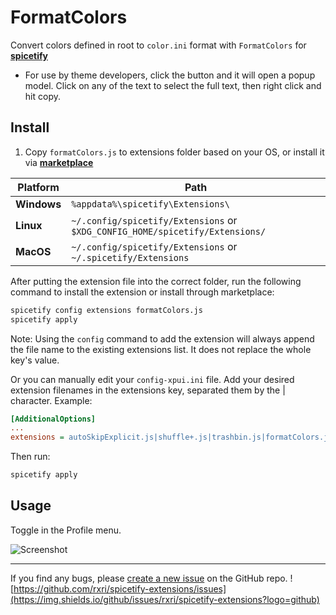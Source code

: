 # FormatColors

Convert colors defined in root to `color.ini` format with `FormatColors` for **[spicetify](https://github.com/spicetify/cli)**

* For use by theme developers, click the button and it will open a popup model. Click on any of the text to select the full text, then right click and hit copy.

## Install

1. Copy `formatColors.js` to extensions folder based on your OS, or install it via **[marketplace](https://github.com/spicetify/spicetify-marketplace)**

| **Platform**   | **Path**                                                                             |
|----------------|--------------------------------------------------------------------------------------|
| **Windows**    | `%appdata%\spicetify\Extensions\`                                                    |
| **Linux**      | `~/.config/spicetify/Extensions` or `$XDG_CONFIG_HOME/spicetify/Extensions/` |
| **MacOS**      | `~/.config/spicetify/Extensions` or `~/.spicetify/Extensions`                        |

After putting the extension file into the correct folder, run the following command to install the extension or install through marketplace:

```sh
spicetify config extensions formatColors.js
spicetify apply
```

Note: Using the `config` command to add the extension will always append the file name to the existing extensions list. It does not replace the whole key's value.

Or you can manually edit your `config-xpui.ini` file. Add your desired extension filenames in the extensions key, separated them by the | character.
Example:

```ini
[AdditionalOptions]
...
extensions = autoSkipExplicit.js|shuffle+.js|trashbin.js|formatColors.js
```

Then run:

```sh
spicetify apply
```

## Usage

Toggle in the Profile menu.

![Screenshot](https://raw.githubusercontent.com/rxri/spicetify-extensions/main/formatColors/formatColors.png)

-----
If you find any bugs, please [create a new issue](https://github.com/rxri/spicetify-extensions/issues/new/choose) on the GitHub repo.
![https://github.com/rxri/spicetify-extensions/issues](https://img.shields.io/github/issues/rxri/spicetify-extensions?logo=github)
